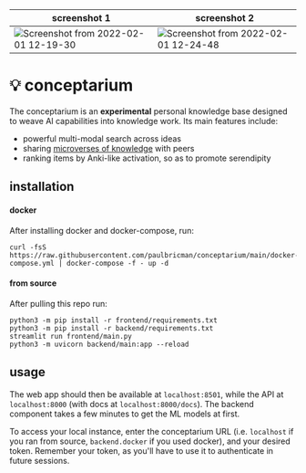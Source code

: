 |screenshot 1|screenshot 2|
|-|-|
|![Screenshot from 2022-02-01 12-19-30](https://user-images.githubusercontent.com/20104026/151968818-df3521d8-ea04-48a1-a21b-8cbb54f84bea.png)|![Screenshot from 2022-02-01 12-24-48](https://user-images.githubusercontent.com/20104026/151970146-2895a808-26af-4761-b087-57314b59a3b3.png)

# 💡 conceptarium

The conceptarium is an **experimental** personal knowledge base designed to weave AI capabilities into knowledge work. Its main features include:
- powerful multi-modal search across ideas
- sharing [microverses of knowledge](https://paulbricman.com/reflections/sharing-searches) with peers
- ranking items by Anki-like activation, so as to promote serendipity


## installation

#### docker

After installing docker and docker-compose, run:

```
curl -fsS https://raw.githubusercontent.com/paulbricman/conceptarium/main/docker-compose.yml | docker-compose -f - up -d
```

#### from source

After pulling this repo run:

```
python3 -m pip install -r frontend/requirements.txt
python3 -m pip install -r backend/requirements.txt
streamlit run frontend/main.py
python3 -m uvicorn backend/main:app --reload
```

## usage

The web app should then be available at `localhost:8501`, while the API at `localhost:8000` (with docs at `localhost:8000/docs`). The backend component takes a few minutes to get the ML models at first.

To access your local instance, enter the conceptarium URL (i.e. `localhost` if you ran from source, `backend.docker` if you used docker), and your desired token. Remember your token, as you'll have to use it to authenticate in future sessions.
